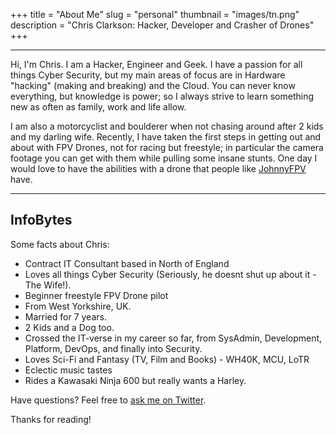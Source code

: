 +++
title = "About Me"
slug = "personal"
thumbnail = "images/tn.png"
description = "Chris Clarkson: Hacker, Developer and Crasher of Drones"
+++

---------------------------
Hi, I'm Chris. I am a Hacker, Engineer and Geek. I have a passion for all things Cyber Security, but my main areas of focus are in Hardware "hacking" (making and breaking) and the Cloud. You can never know everything, but knowledge is power; so I always strive to learn something new as often as family, work and life allow.

I am also a motorcyclist and boulderer when not chasing around after 2 kids and my darling wife. Recently, I have taken the first steps in getting out and about with FPV Drones, not for racing but freestyle; in particular the camera footage you can get with them while pulling some insane stunts. One day I would love to have the abilities with a drone that people like [JohnnyFPV](https://www.youtube.com/channel/UC7O8KgJdsE_e9op3vG-p2dg) have.

---------------------------

## InfoBytes

Some facts about Chris:

* Contract IT Consultant based in North of England
* Loves all things Cyber Security (Seriously, he doesnt shut up about it - The Wife!).
* Beginner freestyle FPV Drone pilot
* From West Yorkshire, UK.
* Married for 7 years.
* 2 Kids and a Dog too.
* Crossed the IT-verse in my career so far, from SysAdmin, Development, Platform, DevOps, and finally into Security.
* Loves Sci-Fi and Fantasy (TV, Film and Books) - WH40K, MCU, LoTR
* Eclectic music tastes
* Rides a Kawasaki Ninja 600 but really wants a Harley.


Have questions? Feel free to [ask me on Twitter](https://twitter.com/ClarksonCJ).

Thanks for reading!
